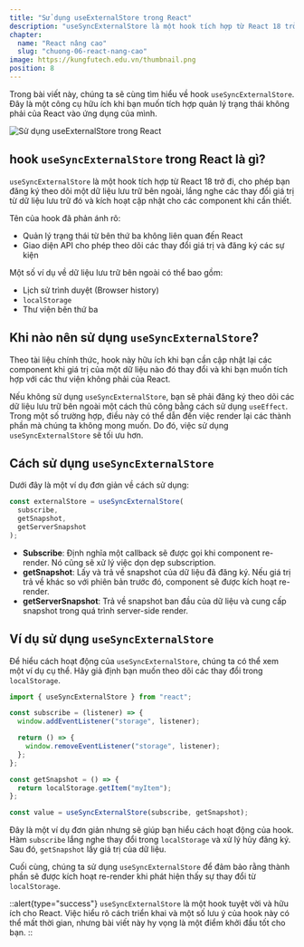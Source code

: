 ```yaml
---
title: "Sử dụng useExternalStore trong React"
description: "useSyncExternalStore là một hook tích hợp từ React 18 trở đi, cho phép bạn đăng ký theo dõi một dữ liệu lưu trữ bên ngoài, lắng nghe các thay đổi giá trị từ dữ liệu lưu trữ đó và kích hoạt cập nhật cho các component khi cần thiết"
chapter:
  name: "React nâng cao"
  slug: "chuong-06-react-nang-cao"
image: https://kungfutech.edu.vn/thumbnail.png
position: 8
---
```


Trong bài viết này, chúng ta sẽ cùng tìm hiểu về hook `useSyncExternalStore`. Đây là một công cụ hữu ích khi bạn muốn tích hợp quản lý trạng thái không phải của React vào ứng dụng của mình.

![Sử dụng useExternalStore trong React](https://github.com/techmely/hoc-lap-trinh/assets/29374426/871401dc-1c8d-40fe-b57d-17731fd7758b)

## hook `useSyncExternalStore` trong React là gì?

`useSyncExternalStore` là một hook tích hợp từ React 18 trở đi, cho phép bạn đăng ký theo dõi một dữ liệu lưu trữ bên ngoài, lắng nghe các thay đổi giá trị từ dữ liệu lưu trữ đó và kích hoạt cập nhật cho các component khi cần thiết.

Tên của hook đã phản ánh rõ:

- Quản lý trạng thái từ bên thứ ba không liên quan đến React
- Giao diện API cho phép theo dõi các thay đổi giá trị và đăng ký các sự kiện

Một số ví dụ về dữ liệu lưu trữ bên ngoài có thể bao gồm:

- Lịch sử trình duyệt (Browser history)
- `localStorage`
- Thư viện bên thứ ba

## Khi nào nên sử dụng `useSyncExternalStore`?

Theo tài liệu chính thức, hook này hữu ích khi bạn cần cập nhật lại các component khi giá trị của một dữ liệu nào đó thay đổi và khi bạn muốn tích hợp với các thư viện không phải của React.

Nếu không sử dụng `useSyncExternalStore`, bạn sẽ phải đăng ký theo dõi các dữ liệu lưu trữ bên ngoài một cách thủ công bằng cách sử dụng `useEffect`. Trong một số trường hợp, điều này có thể dẫn đến việc render lại các thành phần mà chúng ta không mong muốn. Do đó, việc sử dụng `useSyncExternalStore` sẽ tối ưu hơn.

## Cách sử dụng `useSyncExternalStore`

Dưới đây là một ví dụ đơn giản về cách sử dụng:

```javascript
const externalStore = useSyncExternalStore(
  subscribe,
  getSnapshot,
  getServerSnapshot
);
```

- **Subscribe**: Định nghĩa một callback sẽ được gọi khi component re-render. Nó cũng sẽ xử lý việc dọn dẹp subscription.
- **getSnapshot**: Lấy và trả về snapshot của dữ liệu đã đăng ký. Nếu giá trị trả về khác so với phiên bản trước đó, component sẽ được kích hoạt re-render.
- **getServerSnapshot**: Trả về snapshot ban đầu của dữ liệu và cung cấp snapshot trong quá trình server-side render.

## Ví dụ sử dụng `useSyncExternalStore`

Để hiểu cách hoạt động của `useSyncExternalStore`, chúng ta có thể xem một ví dụ cụ thể. Hãy giả định bạn muốn theo dõi các thay đổi trong `localStorage`.

```javascript
import { useSyncExternalStore } from "react";

const subscribe = (listener) => {
  window.addEventListener("storage", listener);

  return () => {
    window.removeEventListener("storage", listener);
  };
};

const getSnapshot = () => {
  return localStorage.getItem("myItem");
};

const value = useSyncExternalStore(subscribe, getSnapshot);
```

Đây là một ví dụ đơn giản nhưng sẽ giúp bạn hiểu cách hoạt động của hook. Hàm `subscribe` lắng nghe thay đổi trong `localStorage` và xử lý hủy đăng ký. Sau đó, `getSnapshot` lấy giá trị của dữ liệu.

Cuối cùng, chúng ta sử dụng `useSyncExternalStore` để đảm bảo rằng thành phần sẽ được kích hoạt re-render khi phát hiện thấy sự thay đổi từ `localStorage`.


::alert{type="success"}
`useSyncExternalStore` là một hook tuyệt vời và hữu ích cho React. Việc hiểu rõ cách triển khai và một số lưu ý của hook này có thể mất thời gian, nhưng bài viết này hy vọng là một điểm khởi đầu tốt cho bạn.
::
